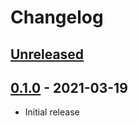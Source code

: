 # Changelog

## [Unreleased]


## [0.1.0] - 2021-03-19

 - Initial release


[Unreleased]: https://github.com/JakeWharton/uniqtoo/compare/0.1.0...HEAD
[0.1.0]: https://github.com/JakeWharton/uniqtoo/releases/tag/0.1.0
